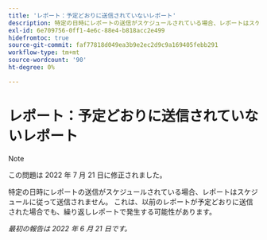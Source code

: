 ```yaml
---
title: 'レポート：予定どおりに送信されていないレポート'
description: 特定の日時にレポートの送信がスケジュールされている場合、レポートはスケジュールに従って送信されません。 これは、以前のレポートが予定どおりに送信された場合でも、繰り返しレポートで発生する可能性があります。
exl-id: 6e709756-0ff1-4e6c-88e4-b818acc2e499
hidefromtoc: true
source-git-commit: faf77818d049ea3b9e2ec2d9c9a169405febb291
workflow-type: tm+mt
source-wordcount: '90'
ht-degree: 0%

---
```


# レポート：予定どおりに送信されていないレポート

>[!NOTE]
>
>この問題は 2022 年 7 月 21 日に修正されました。

特定の日時にレポートの送信がスケジュールされている場合、レポートはスケジュールに従って送信されません。 これは、以前のレポートが予定どおりに送信された場合でも、繰り返しレポートで発生する可能性があります。

_最初の報告は 2022 年 6 月 21 日です。_
